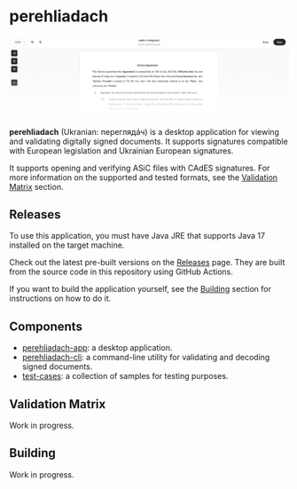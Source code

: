 # perehliadach

<picture><img src="./.github/content/application-showcase.png" /></picture>

**perehliadach** (Ukranian: переглядáч) is a desktop application for viewing and validating digitally signed documents. It supports signatures compatible with European legislation and Ukrainian European signatures.

It supports opening and verifying ASiC files with CAdES signatures. For more information on the supported and tested formats, see the [Validation Matrix](#validation-matrix) section.

## Releases

To use this application, you must have Java JRE that supports Java 17 installed on the target machine.

Check out the latest pre-built versions on the [Releases](https://github.com/alexnzarov/perehliadach/releases) page. They are built from the source code in this repository using GitHub Actions.

If you want to build the application yourself, see the [Building](#building) section for instructions on how to do it.

## Components

- [perehliadach-app](./perehliadach-app): a desktop application.
- [perehliadach-cli](./perehliadach-cli): a command-line utility for validating and decoding signed documents.
- [test-cases](./test-cases): a collection of samples for testing purposes.

## Validation Matrix

Work in progress.

## Building

Work in progress.